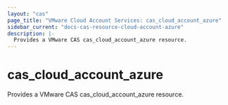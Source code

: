 ```yaml
---
layout: "cas"
page_title: "VMware Cloud Account Services: cas_cloud_account_azure"
sidebar_current: "docs-cas-resource-cloud-account-azure"
description: |-
  Provides a VMware CAS cas_cloud_account_azure resource.
---
```


# cas\_cloud\_account\_azure

Provides a VMware CAS cas_cloud_account_azure resource.
